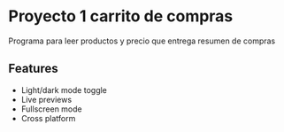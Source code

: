 
# Proyecto 1 carrito de compras

Programa para leer productos y precio que entrega resumen de compras

## Features

- Light/dark mode toggle
- Live previews
- Fullscreen mode
- Cross platform

